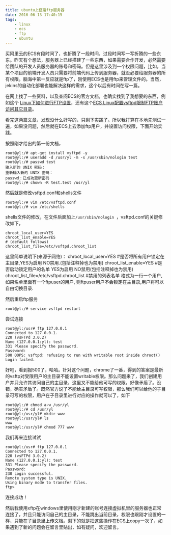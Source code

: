 ```yaml
---
title: ubuntu上搭建ftp服务器
date: 2016-06-13 17:40:15
tags: 
	- linux
	- ecs
	- ftp
	- ubuntu
---
```


买阿里云的ECS有段时间了，也折腾了一段时间，过段时间写一写折腾的一些东东。昨天有个想法，服务器上已经搭建了一些东西，如果需要合作开发，必然需要给团队的开发人员服务器的账号和密码。但是这里涉及到一个权限问题，比如，当某个项目的前端开发人员只需要将前端代码上传到服务器，就没必要给服务器的所有权限。脑海中第一反应就是ftp了，刚使用ECS也是用ftp来管理文件的。当然，jekins的自动化部署也能解决这样的需求，这个以后有时间在写一篇。

<!-- more -->

在网上找了一些资料，以及查阅ECS的官方文档，也确实找到了我想要的东西，例如这个
[Linux下如何进行FTP设置](https://help.aliyun.com/knowledge_detail/5973912.html)，还有这个[ECS Linux配置vsftpd限制FTP账户访问其它目录](https://help.aliyun.com/knowledge_detail/5990158.html?spm=5176.788314853.2.1.mVyePK)。

看完这两篇文章，发现没什么好写的，只剩下实践了。所以我打算在本地先测试一遍，如果没问题，然后就在ECS上去添加ftp用户，并设置访问权限，下面开始实践。

按照刚才给出的第一份文档，

```
root@yl:/# apt-get install vsftpd -y
root@yl:/# useradd -d /usr/yl -m -s /usr/sbin/nologin test
root@yl:/# passwd test
输入新的 UNIX 密码： 
重新输入新的 UNIX 密码： 
passwd：已成功更新密码
root@yl:/# chown -R test.test /usr/yl
```

然后就是修改vsftpd.conf和shells文件

```
root@yl:/# vim /etc/vsftpd.conf
root@yl:/# vim /etc/shells
```

shells文件的修改，在文件后面加上`/usr/sbin/nologin
`，vsftpd.conf的关键修改如下，

```
chroot_local_user=YES
chroot_list_enable=YES
# (default follows)
chroot_list_file=/etc/vsftpd.chroot_list
```

这里简单说明下(来源于网络)：
chroot_local_user=YES       #是否将所有用户锁定在主目录,YES为启用 NO禁用.(包括注释掉也为禁用)
chroot_list_enable=YES     #是否启动锁定用户的名单 YES为启用  NO禁用(包括注释掉也为禁用)
chroot_list_file=/etc/vsftpd.chroot_list     #禁用的列表名单  格式为一行一个用户, 如果名单里面有一个ftpuser的用户, 则ftpuser用户不会锁定在主目录,用户将可以自由切换目录.

然后重启ftp服务

```
root@yl:/# service vsftpd restart
```

尝试连接

```
root@yl:/usr# ftp 127.0.0.1
Connected to 127.0.0.1.
220 (vsFTPd 3.0.2)
Name (127.0.0.1:yl): test
331 Please specify the password.
Password:
500 OOPS: vsftpd: refusing to run with writable root inside chroot()
Login failed.
```

好吧，看到报500了，哈哈。针对这个问题，chrome了一番，得到的答案是最新的vsftp对受限用户的主目录不能设置writable权限。那么问题来了，我们创建用户并只允许其访问自己的主目录，这里又不能给他可写的权限，好像矛盾了。没错，确实矛盾了。既然官方说了不能给主目录可写权限，那么我们可以给他的子目录可写的权限，用户在子目录里进行对应的操作就可以了，如下

```
root@yl:/# chmod a-w /usr/yl
root@yl:/# cd /usr/yl
root@yl:/usr/yl# mkdir www
root@yl:/usr/yl# ls
www
root@yl:/usr/yl# chmod 777 www
```

我们再来连接试试

```
root@yl:/usr# ftp 127.0.0.1
Connected to 127.0.0.1.
220 (vsFTPd 3.0.2)
Name (127.0.0.1:yl): test
331 Please specify the password.
Password:
230 Login successful.
Remote system type is UNIX.
Using binary mode to transfer files.
ftp> 
```

连接成功！

然后我使用xftp在windows里使用刚才新建的账号连接虚拟机里的服务器也正常连接了，并且只能访问自己的主目录，不能跳出当前目录，权限也跟刚才设置的一样，只能在子目录里上传文档。剩下的就是把这些操作在ECS上copy一次了，如果遇到了新的问题会在留言里贴出，如有疑问，欢迎留言。
